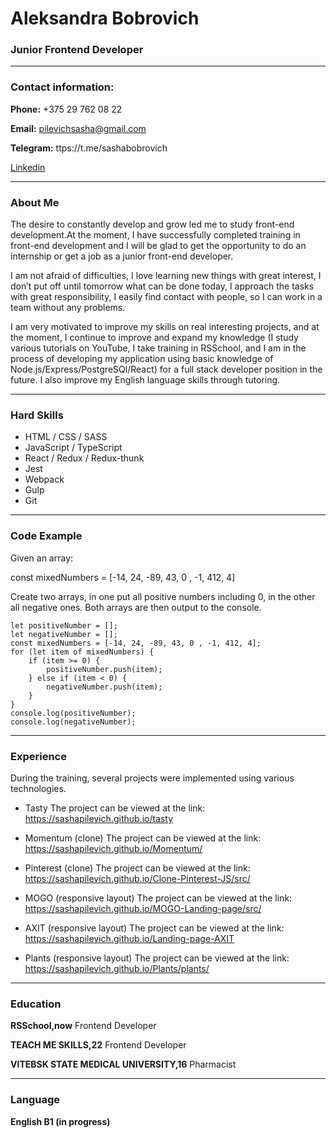 # Aleksandra Bobrovich

### Junior Frontend Developer

---

### Contact information:

**Phone:** +375 29 762 08 22

**Email:** pilevichsasha@gmail.com

**Telegram:** ttps://t.me/sashabobrovich

[Linkedin](https.linkedin.com/in/alexBobrovich)

---

### About Me

The desire to constantly develop and grow led me to study front-end development.At the moment, I have successfully completed training in front-end development and I will be glad to get the opportunity to do an internship or get a job as a junior front-end developer.

I am not afraid of difficulties, I love learning new things with great interest, I don’t put off until tomorrow what can be done today, I approach the tasks with great responsibility, I easily find contact with people, so I can work in a team without any problems.

I am very motivated to improve my skills on real interesting projects, and at the moment, I continue to improve and expand my knowledge (I study various tutorials on YouTube, I take training in RSSchool, and I am in the process of developing my application using basic knowledge of Node.js/Express/PostgreSQl/React) for a full stack developer position in the future. I also improve my English language skills through tutoring.

---

### Hard Skills

- HTML / CSS / SASS
- JavaScript / TypeScript
- React / Redux / Redux-thunk
- Jest
- Webpack
- Gulp
- Git

---

### Code Example

Given an array:

const mixedNumbers = [-14, 24, -89, 43, 0 , -1, 412, 4]

Create two arrays, in one put all positive numbers including 0, in the other all negative ones. Both arrays are then output to the console.

```
let positiveNumber = [];
let negativeNumber = [];
const mixedNumbers = [-14, 24, -89, 43, 0 , -1, 412, 4];
for (let item of mixedNumbers) {
    if (item >= 0) {
        positiveNumber.push(item);
    } else if (item < 0) {
        negativeNumber.push(item);
    }
}
console.log(positiveNumber);
console.log(negativeNumber);

```

---

### Experience

During the training, several projects were implemented using various technologies.

- Tasty
  The project can be viewed at the link: https://sashapilevich.github.io/tasty

- Momentum (clone)
  The project can be viewed at the link: https://sashapilevich.github.io/Momentum/

- Pinterest (clone)
  The project can be viewed at the link: https://sashapilevich.github.io/Clone-Pinterest-JS/src/

- MOGO (responsive layout)
  The project can be viewed at the link: https://sashapilevich.github.io/MOGO-Landing-page/src/

- AXIT (responsive layout)
  The project can be viewed at the link: https://sashapilevich.github.io/Landing-page-AXIT

- Plants (responsive layout)
  The project can be viewed at the link: https://sashapilevich.github.io/Plants/plants/

---

### Education

**RSSchool,now**
Frontend Developer

**TEACH ME SKILLS,22**
Frontend Developer

**VITEBSK STATE MEDICAL UNIVERSITY,16**
Pharmacist

---

### Language

**English B1 (in progress)**
